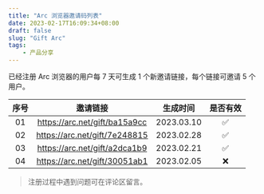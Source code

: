 ```yaml
---
title: "Arc 浏览器邀请码列表"
date: 2023-02-17T16:09:34+08:00
draft: false
slug: "Gift Arc"
tags:
    - 产品分享
---
```


已经注册 Arc 浏览器的用户每 7 天可生成 1 个新邀请链接，每个链接可邀请 5 个用户。

| 序号 |邀请链接 | 生成时间 | 是否有效 |
| :-: | :-: | :-: | :-: |
| 01 | https://arc.net/gift/ba15a9cc | 2023.03.10 | ✅ |
| 02 | https://arc.net/gift/7e248815 | 2023.02.28 | ✅ |
| 03 | https://arc.net/gift/a2dca1b9 | 2023.02.21 | ✅ |
| 04 | https://arc.net/gift/30051ab1 | 2023.02.05 | ❌ |

> 注册过程中遇到问题可在评论区留言。